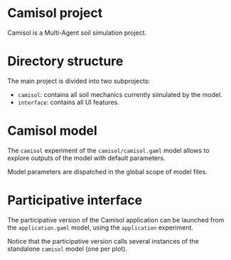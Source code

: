 # Camisol project

Camisol is a Multi-Agent soil simulation project.

# Directory structure

The main project is divided into two subprojects:
- `camisol`: contains all soil mechanics currently simulated by the model.
- `interface`: contains all UI features.

# Camisol model

The `camisol` experiment of the `camisol/camisol.gaml` model allows to explore
outputs of the model with default parameters.

Model parameters are dispatched in the global scope of model files.

# Participative interface

The participative version of the Camisol application can be launched from the
`application.gaml` model, using the `application` experiment.

Notice that the participative version calls several instances of the standalone
`camisol` model (one per plot).
